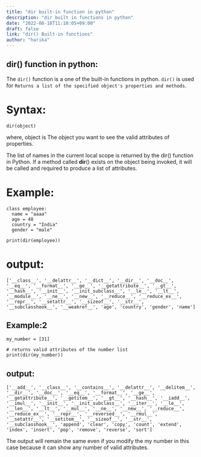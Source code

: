 ```yaml
---
title: "dir built-in function in python"
description: "dir built in functions in python"
date: "2022-08-18T11:10:05+09:00"
draft: false
link: "dir() Built-in functions"
author: "harika"
---
```


## dir() function in python:
The `dir()` function is a one of the built-in functions in python.
`dir()` is used for `Returns a list of the specified object's properties and methods`.

# Syntax:
```
dir(object) 
```
where,
object is The object you want to see the valid attributes of properties.

The list of names in the current local scope is returned by the dir() function in Python.
If a method called __dir__()  exists on the object being invoked, it will be called and required to produce a list of attributes. 

# Example:
```
class employee:
  name = "aaaa"
  age = 48
  country = "India"
  gender = "male"
  
print(dir(employee))
```
# output:
```
['__class__', '__delattr__', '__dict__', '__dir__', '__doc__', '__eq__', '__format__', '__ge__', '__getattribute__', '__gt__', '__hash__', '__init__', '__init_subclass__', '__le__', '__lt__', '__module__', '__ne__', '__new__', '__reduce__', '__reduce_ex__', '__repr__', '__setattr__', '__sizeof__', '__str__', '__subclasshook__', '__weakref__', 'age', 'country', 'gender', 'name']
```

## Example:2
```
my_number = [31]

# returns valid attributes of the number list 
print(dir(my_number))
```
## output:
```
['__add__', '__class__', '__contains__', '__delattr__', '__delitem__', '__dir__', '__doc__', '__eq__', '__format__', '__ge__', '__getattribute__', '__getitem__', '__gt__', '__hash__', '__iadd__', '__imul__', '__init__', '__init_subclass__', '__iter__', '__le__', '__len__', '__lt__', '__mul__', '__ne__', '__new__', '__reduce__', '__reduce_ex__', '__repr__', '__reversed__', '__rmul__', '__setattr__', '__setitem__', '__sizeof__', '__str__', '__subclasshook__', 'append', 'clear', 'copy', 'count', 'extend', 'index', 'insert', 'pop', 'remove', 'reverse', 'sort']
```
The output will remain the same even if you modify the my number in this case because it can show any number of valid attributes. 